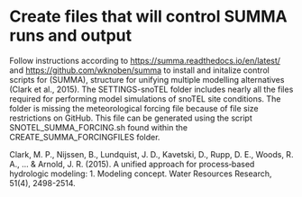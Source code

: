 # Create files that will control SUMMA runs and output
Follow instructions according to https://summa.readthedocs.io/en/latest/ and https://github.com/wknoben/summa to install and initalize control scripts for (SUMMA), structure for unifying multiple modelling alternatives (Clark et al., 2015). The SETTINGS-snoTEL folder includes nearly all the files required for performing model simulations of snoTEL site conditions. The folder is missing the meteorological forcing file because of file size restrictions on GitHub. This file can be generated using the script SNOTEL_SUMMA_FORCING.sh found within the CREATE_SUMMA_FORCINGFILES folder.

  Clark, M. P., Nijssen, B., Lundquist, J. D., Kavetski, D., Rupp, D. E., Woods, R. A., ... & Arnold, J. R. (2015). A unified     approach for process‐based hydrologic modeling: 1. Modeling concept. Water Resources Research, 51(4), 2498-2514.
